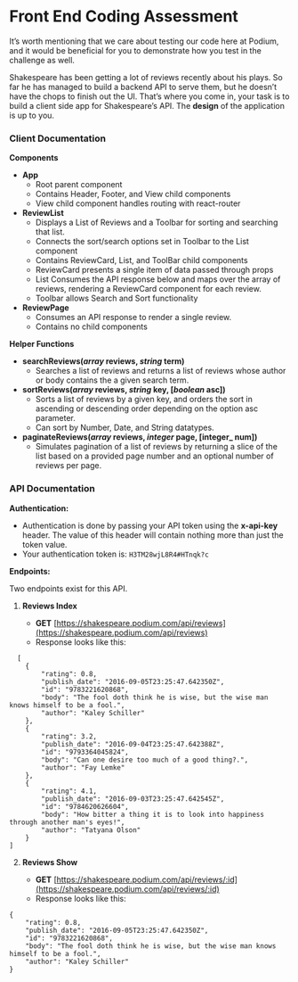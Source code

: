 # Front End Coding Assessment

It’s worth mentioning that we care about testing our code here at Podium, and it would be beneficial for you to demonstrate how you test in the challenge as well.

Shakespeare has been getting a lot of reviews recently about his plays. So far he has managed to build a backend API to serve them, but he doesn’t have the chops to finish out the UI. That’s where you come in, your task is to build a client side app for Shakespeare’s API. The **design** of the application is up to you.

### Client Documentation

**Components**

- **App**
    - Root parent component
    - Contains Header, Footer, and View child components
    - View child component handles routing with react-router
- **ReviewList**
    - Displays a List of Reviews and a Toolbar for sorting and searching that list.
    - Connects the sort/search options set in Toolbar to the List component
    - Contains ReviewCard, List, and ToolBar child components
    - ReviewCard presents a single item of data passed through props
    - List Consumes the API response below and maps over the array of reviews, rendering a ReviewCard component for each review.
    - Toolbar allows Search and Sort functionality
- **ReviewPage**
    - Consumes an API response to render a single review.
    - Contains no child components

**Helper Functions**

- **searchReviews(_array_ reviews, _string_ term)**
    - Searches a list of reviews and returns a list of reviews whose author or body contains the a given search term.
- **sortReviews(_array_ reviews, _string_ key, [_boolean_ asc])**
    - Sorts a list of reviews by a given key, and orders the sort in ascending or descending order depending on the option asc parameter.
    - Can sort by Number, Date, and String datatypes.
- **paginateReviews(_array_ reviews, _integer_ page, [integer_ num])**
    - Simulates pagination of a list of reviews by returning a slice of the list based on a provided page number and an optional number of reviews per page.

### API Documentation

**Authentication:**

- Authentication is done by passing your API token using the **x-api-key** header. The value of this header will contain nothing more than just the token value.
- Your authentication token is: ```H3TM28wjL8R4#HTnqk?c```

**Endpoints:**

Two endpoints exist for this API.

1. **Reviews Index**

    - **GET** [https://shakespeare.podium.com/api/reviews](https://shakespeare.podium.com/api/reviews)
    - Response looks like this:
```
  [
    {
        "rating": 0.8,
        "publish_date": "2016-09-05T23:25:47.642350Z",
        "id": "9783221620868",
        "body": "The fool doth think he is wise, but the wise man knows himself to be a fool.",
        "author": "Kaley Schiller"
    },
    {
        "rating": 3.2,
        "publish_date": "2016-09-04T23:25:47.642388Z",
        "id": "9793364045824",
        "body": "Can one desire too much of a good thing?.",
        "author": "Fay Lemke"
    },
    {
        "rating": 4.1,
        "publish_date": "2016-09-03T23:25:47.642545Z",
        "id": "9784620626604",
        "body": "How bitter a thing it is to look into happiness through another man's eyes!",
        "author": "Tatyana Olson"
    }
]
```


2. **Reviews Show**

    - **GET** [https://shakespeare.podium.com/api/reviews/:id](https://shakespeare.podium.com/api/reviews/:id)
    - Response looks like this:
```
{
    "rating": 0.8,
    "publish_date": "2016-09-05T23:25:47.642350Z",
    "id": "9783221620868",
    "body": "The fool doth think he is wise, but the wise man knows himself to be a fool.",
    "author": "Kaley Schiller"
}
```

